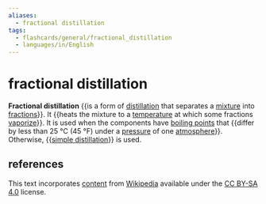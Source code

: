 ```yaml
---
aliases:
  - fractional distillation
tags:
  - flashcards/general/fractional_distillation
  - languages/in/English
---
```


# fractional distillation

__Fractional distillation__ {{is a form of [distillation](distillation.md) that separates a [mixture](mixture.md) into [fractions](fraction%20(chemistry).md)}}. It {{heats the mixture to a [temperature](temperature.md) at which some fractions [vaporize](vaporize.md)}}. It is used when the components have [boiling points](boiling%20point.md) that {{differ by less than 25 °C (45 °F) under a [pressure](pressure.md) of one [atmosphere](atmosphere%20(unit).md)}}. Otherwise, {{[simple distillation](simple%20distillation.md)}} is used.

## references

This text incorporates [content](https://en.wikipedia.org/wiki/fractional_distillation) from [Wikipedia](Wikipedia.md) available under the [CC BY-SA 4.0](https://creativecommons.org/licenses/by-sa/4.0/) license.
